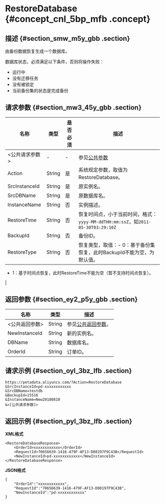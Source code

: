 # RestoreDatabase {#concept_cnl_5bp_mfb .concept}

## 描述 {#section_smw_m5y_gbb .section}

由备份数据恢复生成一个数据库。

数据库状态，必须满足以下条件，否则将操作失败：

-   运行中
-   没有迁移任务
-   没有被锁定
-   当前备份集的状态是完成备份

## 请求参数 {#section_mw3_45y_gbb .section}

|名称|类型|是否必须|描述|
|--|--|----|--|
|<公共请求参数\>|-|-|参见[公共参数](cn.zh-CN/API参考/公共参数.md#)|
|Action|String|是|系统规定参数，取值为RestoreDatabase。|
|SrcInstanceId|String|是|原实例名。|
|SrcDBName|String|是|原数据库名。|
|InstanceName|String|否|实例描述。|
|RestoreTime|String|否|恢复时间点，小于当前时间，格式：`yyyy-MM-ddTHH:mm:ssZ`，如`2011-05-30T03:29:10Z`|
|BackupId|String|否|备份ID。|
|RestoreType|String|否|恢复类型，取值：-   0：基于备份集恢复，此时BackupId不能为空，为默认值。
-   1：基于时间点恢复，此时RestoreTime不能为空（暂不支持时间点恢复）。

|

## 返回参数 {#section_ey2_p5y_gbb .section}

|名称|类型|描述|
|--|--|--|
|<公共返回参数\>|String|参见[公共返回参数](cn.zh-CN/API参考/公共参数.md#section_hs4_m3y_gbb)。|
|NewInstanceId|String|新的实例名。|
|DBName|String|数据库名。|
|OrderId|String|订单ID。|

## 请求示例 {#section_oyl_3bz_lfb .section}

```
https://petadata.aliyuncs.com/?Action=RestoreDatabase
&SrcInstanceId=pd-xxxxxxxxxxxx
&SrcDBName=testdb
&BackupId=15516
&InstanceName=New20180810
&<[公共请求参数]>
```

## 返回示例 {#section_pyl_3bz_lfb .section}

**XML格式**

```
<RestoreDatabaseResponse>  
	<OrderId>xxxxxxxxxxxx</OrderId>
	<RequestId>70656639-1416-479F-AF13-D08197F9C43B</RequestId>
	<NewInstanceId>pd-xxxxxxxxxxxx</NewInstanceId>
</RestoreDatabaseResponse>
```

**JSON格式**

```
{
    "OrderId":"xxxxxxxxxxxx",
    "RequestId":"70656639-1416-479F-AF13-D08197F9C43B",
    "NewInstanceId":"pd-xxxxxxxxxxxx"
}
```

